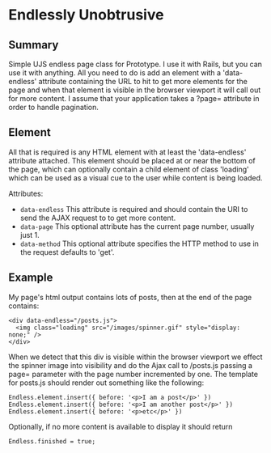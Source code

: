 Endlessly Unobtrusive
=====================

Summary
-------

Simple UJS endless page class for Prototype.  I use it with Rails, but you can
use it with anything.  All you need to do is add an element with a 
'data-endless' attribute containing the URL to hit to get more elements for
the page and when that element is visible in the browser viewport it will
call out for more content.
I assume that your application takes a ?page= attribute in order to handle
pagination.

Element
-------

All that is required is any HTML element with at least the 'data-endless'
attribute attached.  This element should be placed at or near the bottom
of the page, which can optionally contain a child element of class
'loading' which can be used as a visual cue to the user while content is 
being loaded.

Attributes:
* `data-endless`
  This attribute is required and should contain the URI to send the AJAX 
  request to to get more content.
* `data-page`
  This optional attribute has the current page number, usually just 1.
* `data-method`
  This optional attribute specifies the HTTP method to use in the request
  defaults to 'get'.

Example
-------

My page's html output contains lots of posts, then at the end of the page
contains:

    <div data-endless="/posts.js">
      <img class="loading" src="/images/spinner.gif" style="display: none;" />
    </div>

When we detect that this div is visible within the browser viewport we
effect the spinner image into visibility and do the Ajax call to /posts.js
passing a page= parameter with the page number incremented by one.
The template for posts.js should render out something like the following:

    Endless.element.insert({ before: '<p>I am a post</p>' })
    Endless.element.insert({ before: '<p>I am another post</p>' })
    Endless.element.insert({ before: '<p>etc</p>' })

Optionally, if no more content is available to display it should return

    Endless.finished = true;


